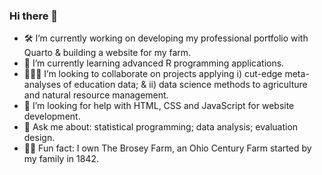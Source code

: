 ### Hi there 👋

- 🛠️ I’m currently working on developing my professional portfolio with Quarto & building a website for my farm.
- 🌱 I’m currently learning advanced R programming applications.
- :people_holding_hands: I’m looking to collaborate on projects applying i) cut-edge meta-analyses of education data; & ii) data science methods to agriculture and natural resource management.
- 🤔 I’m looking for help with HTML, CSS and JavaScript for website development.
- 💬 Ask me about: statistical programming; data analysis; evaluation design.
- :farmer: Fun fact: I own The Brosey Farm, an Ohio Century Farm started by my family in 1842.

<!--

-->

